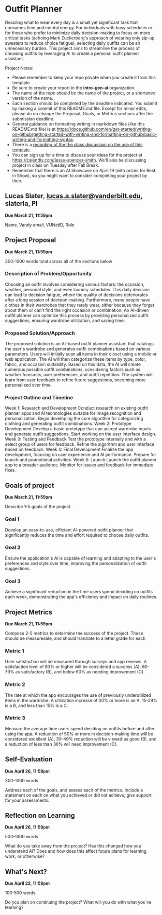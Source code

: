 # Outfit Planner
Deciding what to wear every day is a small yet significant task that consumes time and mental energy. For individuals with busy schedules or for those who prefer to minimize daily decision-making to focus on more critical tasks (echoing Mark Zuckerberg's approach of wearing only zip-up sweaters to reduce choice fatigue), selecting daily outfits can be an unnecessary burden. This project aims to streamline the process of choosing outfits by leveraging AI to create a personal outfit planner assistant.

Project Notes:

- Please remember to keep your repo private when you create it from this template.
- Be sure to create your report in the **intro-gen-ai** organization. 
- The name of the repo should be the name of the project, or a shortened version of the name.
- Each section should be completed by the deadline indicated. You submit by making a commit of this README.md file. Except for minor edits, please do no change the Proposal, Goals, or Metrics sections after the submission deadline.
- General guidance on formatting writing in markdown files (like this README.md file) is at https://docs.github.com/en/get-started/writing-on-github/getting-started-with-writing-and-formatting-on-github/basic-writing-and-formatting-syntax.
- There is a [recording of the the class discussion on the use of this template](https://vanderbilt.zoom.us/rec/share/RjihScz0Ti7RId0KMj7GWBc8XueS571_JnFqDQwli0AuKLsgaau0j_RcphBjwYtV.HP10ROf2TwPUn6TA?startTime=1697553005000).
- You can sign up for a time to discuss your ideas for the project at https://calendly.com/jesse-spencer-smith. We'll also be discussing project in class on Tuesday after Fall Break.
- Remember that there is an AI Showcase on April 19 (with prizes for Best in Show), so you might want to consider completing your project by then. 

## Lucas Slater, lucas.a.slater@vanderbilt.edu, slaterla, PI
**Due March 21, 11:59pm**

Name, Vandy email, VUNetID, Role

## Project Proposal 
**Due March 21, 11:59pm**

300-1000 words total across all of the sections below

### Description of Problem/Opportunity

Choosing an outfit involves considering various factors: the occasion, weather, personal style, and even laundry schedules. This daily decision can lead to decision fatigue, where the quality of decisions deteriorates after a long session of decision-making. Furthermore, many people have clothes in their wardrobes that they rarely wear, either because they forget about them or can't find the right occasion or combination. An AI-driven outfit planner can optimize this process by providing personalized outfit suggestions, ensuring wardrobe utilization, and saving time.

### Proposed Solution/Approach

The proposed solution is an AI-based outfit planner assistant that catalogs the user's wardrobe and generates outfit combinations based on various parameters. Users will initially scan all items in their closet using a mobile or web application. The AI will then categorize these items by type, color, fabric, and occasion suitability. Based on this data, the AI will create numerous possible outfit combinations, considering factors such as weather forecasts, user preferences, and outfit repetition. The system will learn from user feedback to refine future suggestions, becoming more personalized over time.

### Project Outline and Timeline

Week 1: Research and Development
Conduct research on existing outfit planner apps and AI technologies suitable for image recognition and personalization.
Begin developing the core algorithm for categorizing clothing and generating outfit combinations.
Week 2: Prototype Development
Develop a basic prototype that can accept wardrobe inputs and generate outfit suggestions.
Start working on the user interface design.
Week 3: Testing and Feedback
Test the prototype internally and with a select group of users for feedback.
Refine the algorithm and user interface based on feedback.
Week 4: Final Development
Finalize the app development, focusing on user experience and AI performance.
Prepare for launch and promotional activities.
Week 5: Launch
Launch the outfit planner app to a broader audience.
Monitor for issues and feedback for immediate fixes.

## Goals of project 
**Due March 21, 11:59pm**

Describe 1-5 goals of the project. 
### Goal 1 
Develop an easy-to-use, efficient AI-powered outfit planner that significantly reduces the time and effort required to choose daily outfits.
### Goal 2
Ensure the application's AI is capable of learning and adapting to the user's preferences and style over time, improving the personalization of outfit suggestions.
### Goal 3
Achieve a significant reduction in the time users spend deciding on outfits each week, demonstrating the app's efficiency and impact on daily routines.

## Project Metrics 
**Due March 21, 11:59pm**

Compose 2-5 metrics to determine the success of the project. These should be measureable, and should translate to a letter grade for each. 
### Metric 1 
User satisfaction will be measured through surveys and app reviews. A satisfaction level of 80% or higher will be considered a success (A), 60-79% as satisfactory (B), and below 60% as needing improvement (C).
### Metric 2
The rate at which the app encourages the use of previously underutilized items in the wardrobe. A utilization increase of 30% or more is an A, 15-29% is a B, and less than 15% is a C.
### Metric 3
Measure the average time users spend deciding on outfits before and after using the app. A reduction of 50% or more in decision-making time will be considered excellent (A), 30-49% reduction will be viewed as good (B), and a reduction of less than 30% will need improvement (C).

## Self-Evaluation
**Due April 26, 11:59pm**

300-1000 words

Address each of the goals, and assess each of the metrics. Include a statement on each on what you achieved or did not achieve, give support for your assessments.

## Reflection on Learning
**Due April 26, 11:59pm**

500-1000 words

What do you take away from the project? Has this changed how you understand AI? Does and how does this affect future plans for learning, work, or otherwise?

## What's Next?
**Due April 22, 11:59pm**

100-500 words

Do you plan on continuing the project? What will you do with what you've learning?
